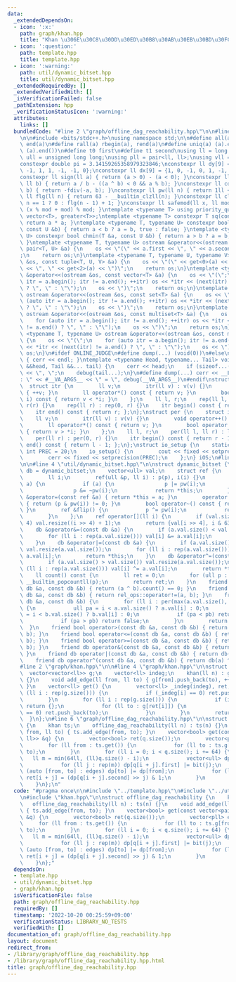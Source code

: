 ```yaml
---
data:
  _extendedDependsOn:
  - icon: ':x:'
    path: graph/khan.hpp
    title: "Khan \u306E\u30C8\u30DD\u30ED\u30B8\u30AB\u30EB\u30BD\u30FC\u30C8"
  - icon: ':question:'
    path: template.hpp
    title: template.hpp
  - icon: ':warning:'
    path: util/dynamic_bitset.hpp
    title: util/dynamic_bitset.hpp
  _extendedRequiredBy: []
  _extendedVerifiedWith: []
  _isVerificationFailed: false
  _pathExtension: hpp
  _verificationStatusIcon: ':warning:'
  attributes:
    links: []
  bundledCode: "#line 2 \"graph/offline_dag_reachability.hpp\"\n\n#line 2 \"template.hpp\"\
    \n\n#include <bits/stdc++.h>\nusing namespace std;\n\n#define all(a) begin(a),\
    \ end(a)\n#define rall(a) rbegin(a), rend(a)\n#define uniq(a) (a).erase(unique(all(a)),\
    \ (a).end())\n#define t0 first\n#define t1 second\nusing ll = long long;\nusing\
    \ ull = unsigned long long;\nusing pll = pair<ll, ll>;\nusing vll = vector<ll>;\n\
    constexpr double pi = 3.14159265358979323846;\nconstexpr ll dy[9] = {0, 1, 0,\
    \ -1, 1, 1, -1, -1, 0};\nconstexpr ll dx[9] = {1, 0, -1, 0, 1, -1, -1, 1, 0};\n\
    constexpr ll sign(ll a) { return (a > 0) - (a < 0); }\nconstexpr ll fdiv(ll a,\
    \ ll b) { return a / b - ((a ^ b) < 0 && a % b); }\nconstexpr ll cdiv(ll a, ll\
    \ b) { return -fdiv(-a, b); }\nconstexpr ll pw(ll n) { return 1ll << n; }\nconstexpr\
    \ ll flg(ll n) { return 63 - __builtin_clzll(n); }\nconstexpr ll clg(ll n) { return\
    \ n == 1 ? 0 : flg(n - 1) + 1; }\nconstexpr ll safemod(ll x, ll mod) { return\
    \ (x % mod + mod) % mod; }\ntemplate <typename T> using priority_queue_rev = priority_queue<T,\
    \ vector<T>, greater<T>>;\ntemplate <typename T> constexpr T sq(const T &a) {\
    \ return a * a; }\ntemplate <typename T, typename U> constexpr bool chmax(T &a,\
    \ const U &b) { return a < b ? a = b, true : false; }\ntemplate <typename T, typename\
    \ U> constexpr bool chmin(T &a, const U &b) { return a > b ? a = b, true : false;\
    \ }\ntemplate <typename T, typename U> ostream &operator<<(ostream &os, const\
    \ pair<T, U> &a) {\n    os << \"(\" << a.first << \", \" << a.second << \")\"\
    ;\n    return os;\n}\ntemplate <typename T, typename U, typename V> ostream &operator<<(ostream\
    \ &os, const tuple<T, U, V> &a) {\n    os << \"(\" << get<0>(a) << \", \" << get<1>(a)\
    \ << \", \" << get<2>(a) << \")\";\n    return os;\n}\ntemplate <typename T> ostream\
    \ &operator<<(ostream &os, const vector<T> &a) {\n    os << \"(\";\n    for (auto\
    \ itr = a.begin(); itr != a.end(); ++itr) os << *itr << (next(itr) != a.end()\
    \ ? \", \" : \"\");\n    os << \")\";\n    return os;\n}\ntemplate <typename T>\
    \ ostream &operator<<(ostream &os, const set<T> &a) {\n    os << \"(\";\n    for\
    \ (auto itr = a.begin(); itr != a.end(); ++itr) os << *itr << (next(itr) != a.end()\
    \ ? \", \" : \"\");\n    os << \")\";\n    return os;\n}\ntemplate <typename T>\
    \ ostream &operator<<(ostream &os, const multiset<T> &a) {\n    os << \"(\";\n\
    \    for (auto itr = a.begin(); itr != a.end(); ++itr) os << *itr << (next(itr)\
    \ != a.end() ? \", \" : \"\");\n    os << \")\";\n    return os;\n}\ntemplate\
    \ <typename T, typename U> ostream &operator<<(ostream &os, const map<T, U> &a)\
    \ {\n    os << \"(\";\n    for (auto itr = a.begin(); itr != a.end(); ++itr) os\
    \ << *itr << (next(itr) != a.end() ? \", \" : \"\");\n    os << \")\";\n    return\
    \ os;\n}\n#ifdef ONLINE_JUDGE\n#define dump(...) (void(0))\n#else\nvoid debug()\
    \ { cerr << endl; }\ntemplate <typename Head, typename... Tail> void debug(Head\
    \ &&head, Tail &&... tail) {\n    cerr << head;\n    if (sizeof...(Tail)) cerr\
    \ << \", \";\n    debug(tail...);\n}\n#define dump(...) cerr << __LINE__ << \"\
    : \" << #__VA_ARGS__ << \" = \", debug(__VA_ARGS__)\n#endif\nstruct rep {\n  \
    \  struct itr {\n        ll v;\n        itr(ll v) : v(v) {}\n        void operator++()\
    \ { ++v; }\n        ll operator*() const { return v; }\n        bool operator!=(itr\
    \ i) const { return v < *i; }\n    };\n    ll l, r;\n    rep(ll l, ll r) : l(l),\
    \ r(r) {}\n    rep(ll r) : rep(0, r) {}\n    itr begin() const { return l; };\n\
    \    itr end() const { return r; };\n};\nstruct per {\n    struct itr {\n    \
    \    ll v;\n        itr(ll v) : v(v) {}\n        void operator++() { --v; }\n\
    \        ll operator*() const { return v; }\n        bool operator!=(itr i) const\
    \ { return v > *i; }\n    };\n    ll l, r;\n    per(ll l, ll r) : l(l), r(r) {}\n\
    \    per(ll r) : per(0, r) {}\n    itr begin() const { return r - 1; };\n    itr\
    \ end() const { return l - 1; };\n};\nstruct io_setup {\n    static constexpr\
    \ int PREC = 20;\n    io_setup() {\n        cout << fixed << setprecision(PREC);\n\
    \        cerr << fixed << setprecision(PREC);\n    };\n} iOS;\n#line 2 \"util/dynamic_bitset.hpp\"\
    \n\n#line 4 \"util/dynamic_bitset.hpp\"\n\nstruct dynamic_bitset {\n    using\
    \ db = dynamic_bitset;\n    vector<ull> val;\n    struct ref {\n        ull &p;\n\
    \        ll i;\n        ref(ull &p, ll i) : p(p), i(i) {}\n        ref &operator=(bool\
    \ a) {\n            if (a) {\n                p |= pw(i);\n            } else\n\
    \                p &= ~pw(i);\n            return *this;\n        }\n        ref\
    \ &operator=(const ref &a) { return *this = a; }\n        operator bool() const\
    \ { return (p & pw(i)) != 0; }\n        bool operator~() const { return !*this;\
    \ }\n        ref &flip() {\n            p ^= pw(i);\n            return *this;\n\
    \        }\n    };\n    ref operator[](ll i) {\n        if (val.size() <= i >>\
    \ 4) val.resize((i >> 4) + 1);\n        return {val[i >> 4], i & 63};\n    }\n\
    \    db &operator&=(const db &a) {\n        if (a.val.size() < val.size()) val.resize(a.val.size());\n\
    \        for (ll i : rep(a.val.size())) val[i] &= a.val[i];\n        return *this;\n\
    \    }\n    db &operator|=(const db &a) {\n        if (a.val.size() > val.size())\
    \ val.resize(a.val.size());\n        for (ll i : rep(a.val.size())) val[i] |=\
    \ a.val[i];\n        return *this;\n    }\n    db &operator^=(const db &a) {\n\
    \        if (a.val.size() > val.size()) val.resize(a.val.size());\n        for\
    \ (ll i : rep(a.val.size())) val[i] ^= a.val[i];\n        return *this;\n    }\n\
    \    ll count() const {\n        ll ret = 0;\n        for (ull p : val) ret +=\
    \ __builtin_popcountll(p);\n        return ret;\n    }\n    friend bool operator==(const\
    \ db &a, const db &b) { return (a ^ b).count() == 0; }\n    friend bool operator!=(const\
    \ db &a, const db &b) { return rel_ops::operator!=(a, b); }\n    friend bool operator<(const\
    \ db &a, const db &b) {\n        for (ll i : per(max(a.val.size(), b.val.size())))\
    \ {\n            ull pa = i < a.val.size() ? a.val[i] : 0;\n            ull pb\
    \ = i < b.val.size() ? b.val[i] : 0;\n            if (pa < pb) return true;\n\
    \            if (pa > pb) return false;\n        }\n        return false;\n  \
    \  }\n    friend bool operator>(const db &a, const db &b) { return rel_ops::operator>(a,\
    \ b); }\n    friend bool operator<=(const db &a, const db &b) { return rel_ops::operator<=(a,\
    \ b); }\n    friend bool operator>=(const db &a, const db &b) { return rel_ops::operator>=(a,\
    \ b); }\n    friend db operator&(const db &a, const db &b) { return db(a) &= b;\
    \ }\n    friend db operator|(const db &a, const db &b) { return db(a) |= b; }\n\
    \    friend db operator^(const db &a, const db &b) { return db(a) ^= b; }\n};\n\
    #line 2 \"graph/khan.hpp\"\n\n#line 4 \"graph/khan.hpp\"\n\nstruct khan {\n  \
    \  vector<vector<ll>> g;\n    vector<ll> indeg;\n    khan(ll n) : g(n), indeg(n)\
    \ {}\n    void add_edge(ll from, ll to) { g[from].push_back(to), ++indeg[to];\
    \ }\n    vector<ll> get() {\n        vector<ll> _indeg(indeg), ret;\n        for\
    \ (ll i : rep(g.size())) {\n            if (_indeg[i] == 0) ret.push_back(i);\n\
    \        }\n        for (ll i : rep(g.size())) {\n            if (i >= ret.size())\
    \ return {};\n            for (ll to : g[ret[i]]) {\n                if (--_indeg[to]\
    \ == 0) ret.push_back(to);\n            }\n        }\n        return ret;\n  \
    \  }\n};\n#line 6 \"graph/offline_dag_reachability.hpp\"\n\nstruct offline_dag_reachability\
    \ {\n    khan ts;\n    offline_dag_reachability(ll n) : ts(n) {}\n    void add_edge(ll\
    \ from, ll to) { ts.add_edge(from, to); }\n    vector<bool> get(const vector<pair<ll,\
    \ ll>> &q) {\n        vector<bool> ret(q.size());\n        vector<pll> edges;\n\
    \        for (ll from : ts.get()) {\n            for (ll to : ts.g[from]) edges.emplace_back(from,\
    \ to);\n        }\n        for (ll i = 0; i < q.size(); i += 64) {\n         \
    \   ll m = min(64ll, (ll)q.size() - i);\n            vector<ull> dp(ts.g.size());\n\
    \            for (ll j : rep(m)) dp[q[i + j].first] |= bit(j);\n            for\
    \ (auto [from, to] : edges) dp[to] |= dp[from];\n            for (ll j : rep(m))\
    \ ret[i + j] = (dp[q[i + j].second] >> j) & 1;\n        }\n        return ret;\n\
    \    }\n};\n"
  code: "#pragma once\n\n#include \"../template.hpp\"\n#include \"../util/dynamic_bitset.hpp\"\
    \n#include \"khan.hpp\"\n\nstruct offline_dag_reachability {\n    khan ts;\n \
    \   offline_dag_reachability(ll n) : ts(n) {}\n    void add_edge(ll from, ll to)\
    \ { ts.add_edge(from, to); }\n    vector<bool> get(const vector<pair<ll, ll>>\
    \ &q) {\n        vector<bool> ret(q.size());\n        vector<pll> edges;\n   \
    \     for (ll from : ts.get()) {\n            for (ll to : ts.g[from]) edges.emplace_back(from,\
    \ to);\n        }\n        for (ll i = 0; i < q.size(); i += 64) {\n         \
    \   ll m = min(64ll, (ll)q.size() - i);\n            vector<ull> dp(ts.g.size());\n\
    \            for (ll j : rep(m)) dp[q[i + j].first] |= bit(j);\n            for\
    \ (auto [from, to] : edges) dp[to] |= dp[from];\n            for (ll j : rep(m))\
    \ ret[i + j] = (dp[q[i + j].second] >> j) & 1;\n        }\n        return ret;\n\
    \    }\n};"
  dependsOn:
  - template.hpp
  - util/dynamic_bitset.hpp
  - graph/khan.hpp
  isVerificationFile: false
  path: graph/offline_dag_reachability.hpp
  requiredBy: []
  timestamp: '2022-10-20 00:25:59+09:00'
  verificationStatus: LIBRARY_NO_TESTS
  verifiedWith: []
documentation_of: graph/offline_dag_reachability.hpp
layout: document
redirect_from:
- /library/graph/offline_dag_reachability.hpp
- /library/graph/offline_dag_reachability.hpp.html
title: graph/offline_dag_reachability.hpp
---
```

